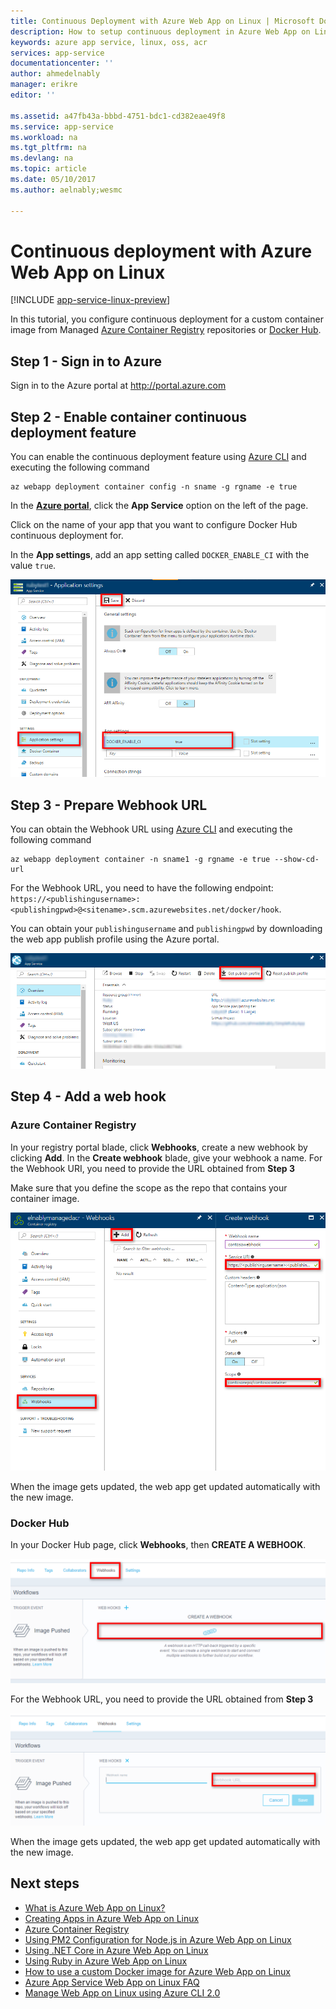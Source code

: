 ```yaml
---
title: Continuous Deployment with Azure Web App on Linux | Microsoft Docs
description: How to setup continuous deployment in Azure Web App on Linux.
keywords: azure app service, linux, oss, acr
services: app-service
documentationcenter: ''
author: ahmedelnably
manager: erikre
editor: ''

ms.assetid: a47fb43a-bbbd-4751-bdc1-cd382eae49f8
ms.service: app-service
ms.workload: na
ms.tgt_pltfrm: na
ms.devlang: na
ms.topic: article
ms.date: 05/10/2017
ms.author: aelnably;wesmc

---
```

# Continuous deployment with Azure Web App on Linux

[!INCLUDE [app-service-linux-preview](../../includes/app-service-linux-preview.md)]

In this tutorial, you configure continuous deployment for a custom container image from Managed [Azure Container Registry](https://azure.microsoft.com/en-us/services/container-registry/) repositories or [Docker Hub](https://hub.docker.com).

## Step 1 - Sign in to Azure

Sign in to the Azure portal at http://portal.azure.com

## Step 2 - Enable container continuous deployment feature

You can enable the continuous deployment feature using [Azure CLI](https://docs.microsoft.com/en-us/cli/azure/install-azure-cli) and executing the following command

```azurecli-interactive
az webapp deployment container config -n sname -g rgname -e true
``` 

In the **[Azure portal](https://portal.azure.com/)**, click the **App Service** option on the left of the page.

Click on the name of your app that you want to configure Docker Hub continuous deployment for.

In the **App settings**, add an app setting called `DOCKER_ENABLE_CI` with the value `true`.

![insert image of app setting](./media/app-service-webapp-service-linux-ci-cd/step2.png)

## Step 3 - Prepare Webhook URL

You can obtain the Webhook URL using [Azure CLI](https://docs.microsoft.com/en-us/cli/azure/install-azure-cli) and executing the following command

```azurecli-interactive
az webapp deployment container -n sname1 -g rgname -e true --show-cd-url
``` 

For the Webhook URL, you need to have the following endpoint:
`https://<publishingusername>:<publishingpwd>@<sitename>.scm.azurewebsites.net/docker/hook`.

You can obtain your `publishingusername` and `publishingpwd` by downloading the web app publish profile using the Azure portal.

![insert image of adding webhook 2](./media/app-service-webapp-service-linux-ci-cd/step3-3.png)

## Step 4 - Add a web hook

### Azure Container Registry

In your registry portal blade, click **Webhooks**, create a new webhook by clicking **Add**. In the **Create webhook** blade, give your webhook a name. For the Webhook URI, you need to provide the URL obtained from **Step 3**

Make sure that you define the scope as the repo that contains your container image.

![insert image of webhook](./media/app-service-webapp-service-linux-ci-cd/step3ACRWebhook-1.png)

When the image gets updated, the web app get updated automatically with the new image.

### Docker Hub

In your Docker Hub page, click **Webhooks**, then **CREATE A WEBHOOK**.

![insert image of adding webhook 1](./media/app-service-webapp-service-linux-ci-cd/step3-1.png)

For the Webhook URL, you need to provide the URL obtained from **Step 3**

![insert image of adding webhook 2](./media/app-service-webapp-service-linux-ci-cd/step3-2.png)

When the image gets updated, the web app get updated automatically with the new image.

## Next steps
* [What is Azure Web App on Linux?](./app-service-linux-intro.md)
* [Creating Apps in Azure Web App on Linux](./app-service-linux-how-to-create-web-app.md)
* [Azure Container Registry](https://azure.microsoft.com/en-us/services/container-registry/)
* [Using PM2 Configuration for Node.js in Azure Web App on Linux](app-service-linux-using-nodejs-pm2.md)
* [Using .NET Core in Azure Web App on Linux](app-service-linux-using-dotnetcore.md)
* [Using Ruby in Azure Web App on Linux](app-service-linux-ruby-get-started.md)
* [How to use a custom Docker image for Azure Web App on Linux](./app-service-linux-using-custom-docker-image.md)
* [Azure App Service Web App on Linux FAQ](./app-service-linux-faq.md) 
* [Manage Web App on Linux using Azure CLI 2.0](./app-service-linux-cli.md)



